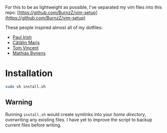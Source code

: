 For this to be as lightweight as possible,
I've separated my vim files into this repo:
[https://github.com/BurnzZ/vim-setup](https://github.com/BurnzZ/vim-setup)

These people inspired almost all of my dotfiles:
* [Paul Irish](https://github.com/paulirish/dotfiles)
* [Cătălin Mariș](https://github.com/alrra/dotfiles)
* [Tom Vincent](https://github.com/tlvince/vim-config)
* [Mathias Bynens](https://github.com/mathiasbynens/dotfiles)

# Installation

```sh
sudo sh install.sh
```


Warning
-
Running `install.sh` would create symlinks into your _home directory_,
overwriting any existing files. I have yet to improve the script to backup
current files before writing.
